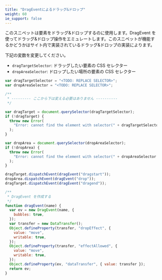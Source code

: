 ```yaml
---
title: "DragEventによるドラッグ&ドロップ"
weight: 60
ie_support: false
---
```


このスニペットは要素をドラッグ&ドロップするのに使用します。DragEvent を使ってドラッグ&ドロップ操作をエミュレートします。このスニペットが機能するかどうかはサイト内で実装されているドラッグ&ドロップの実装によります。

下記の変数を変更してください。

- `dragTargetSelector`: ドラッグしたい要素の CSS セレクター
- `dropAreaSelector`: ドロップしたい場所の要素の CSS セレクター

```js
var dragTargetSelector = "<TODO: REPLACE SELECTOR>";
var dropAreaSelector = "<TODO: REPLACE SELECTOR>";

/**
 * --------- ここから下は変える必要はありません ----------
 */

var dragTarget = document.querySelector(dragTargetSelector);
if (!dragTarget) {
  throw new Error(
    "Error: cannot find the element with selector(" + dragTargetSelector + ")."
  );
}

var dropArea = document.querySelector(dropAreaSelector);
if (!dropArea) {
  throw new Error(
    "Error: cannot find the element with selector(" + dropAreaSelector + ")."
  );
}

dragTarget.dispatchEvent(dragEvent("dragstart"));
dropArea.dispatchEvent(dragEvent("drop"));
dragTarget.dispatchEvent(dragEvent("dragend"));

/**
 * DragEvent を作成する
 */
function dragEvent(name) {
  var ev = new DragEvent(name, {
    bubbles: true,
  });
  var transfer = new DataTransfer();
  Object.defineProperty(transfer, "dropEffect", {
    value: "move",
    writable: true,
  });
  Object.defineProperty(transfer, "effectAllowed", {
    value: "move",
    writable: true,
  });
  Object.defineProperty(ev, "dataTransfer", { value: transfer });
  return ev;
}
```

